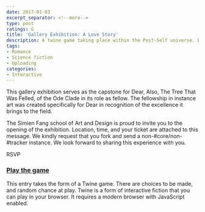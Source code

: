 ```yaml
---
date: 2017-01-03
excerpt_separator: <!--more-->
type: post
ratings: G
title: 'Gallery Exhibition: A Love Story'
description: A twine game taking place within the Post-Self universe. Dear, Also, The Tree That Was Felled holds a gallery exhibition of its works as an instance artist.
tags:
- Romance
- Science fiction
- Uploading
categories:
- Interactive
---
```


This gallery exhibition serves as the capstone for Dear, Also, The Tree That Was Felled, of the Ode Clade in its role as fellow. The fellowship in instance art was created specifically for Dear in recognition of the excellence it brings to the field.

The Simien Fang school of Art and Design is proud to invite you to the opening of the exhibition. Location, time, and your ticket are attached to this message. We kindly request that you fork and send a non-#core/non-#tracker instance. We look forward to sharing this experience with you.

RSVP<!--more-->

### [Play the game](game)

This entry takes the form of a Twine game. There are choices to be made, and random chance at play. Twine is a form of interactive fiction that you can play in your browser. It requires a modern browser with JavaScript enabled.
